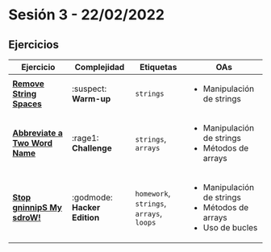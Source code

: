 
# Sesión 3 - 22/02/2022

## Ejercicios

| Ejercicio                                                        | Complejidad                    | Etiquetas                    | OAs                                                                               |
| ---------------------------------------------------------------- | ------------------------------ | ---------------------------- | --------------------------------------------------------------------------------- |
| [**Remove String Spaces**](../../exercises/remove-string-spaces)      | :suspect: **Warm-up**        | `strings`                    | <ul><li>Manipulación de strings</li></ul>  |
| [**Abbreviate a Two Word Name**](../../exercises/abbreviation/README.md) | :rage1: **Challenge** | `strings`, `arrays` | <ul><li> Manipulación de strings</li><li> Métodos de arrays </li></ul> |
|  [**Stop gninnipS My sdroW!**](../../exercises/stop-gninnips-my-sdrow) | :godmode: **Hacker Edition** | `homework`, `strings`, `arrays`, `loops` | <ul><li>Manipulación de strings</li><li>Métodos de arrays</li><li>Uso de bucles</li></ul>|

